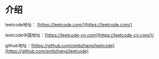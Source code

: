 # 介绍

leetcode地址： [https://leetcode.com/](https://leetcode.com/)

leetcode中国地址：[https://leetcode-cn.com](https://leetcode-cn.com/)/

github地址：[https://github.com/smbzhang/leetcode](https://github.com/smbzhang/leetcode)

